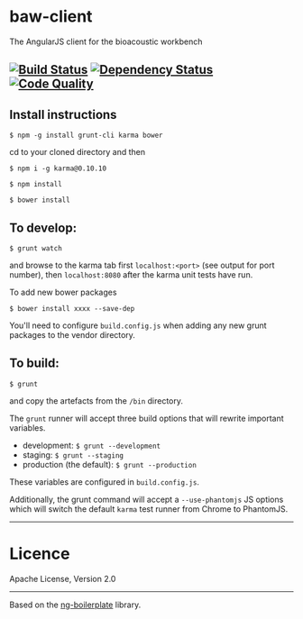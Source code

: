 baw-client
============

The AngularJS client for the bioacoustic workbench

[![Build Status](https://travis-ci.org/QutBioacoustics/baw-client.png)](https://travis-ci.org/QutBioacoustics/baw-client) [![Dependency Status](https://gemnasium.com/QutBioacoustics/baw-client.png)](https://gemnasium.com/QutBioacoustics/baw-client) [![Code Quality](https://d3s6mut3hikguw.cloudfront.net/github/QutBioacoustics/baw-client.png)](https://codeclimate.com/github/QutBioacoustics/baw-client)
---
## Install instructions
	$ npm -g install grunt-cli karma bower

cd to your cloned directory and then

	$ npm i -g karma@0.10.10

	$ npm install

	$ bower install

## To develop:

	$ grunt watch

and browse to the karma tab first `localhost:<port>` (see output for port number), then `localhost:8080` after the karma unit tests have run.

To add new bower packages

	$ bower install xxxx --save-dep

You'll need to configure `build.config.js` when adding any new grunt packages to the vendor directory.

## To build:

	$ grunt

and copy the artefacts from the `/bin` directory.


The `grunt` runner will accept three build options that will rewrite important variables.

 - development: `$ grunt --development`
 - staging: `$ grunt --staging`
 - production (the default): `$ grunt --production`

These variables are configured in `build.config.js`.

Additionally, the grunt command will accept a `--use-phantomjs` JS options which will switch the default `karma` test runner
from Chrome to PhantomJS.

---
# Licence
Apache License, Version 2.0

---

Based on the [ng-boilerplate](https://github.com/ngbp/ng-boilerplate) library.
